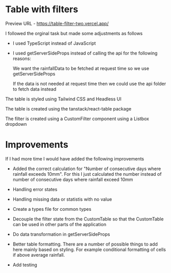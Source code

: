 # Table with filters

Preview URL - https://table-filter-two.vercel.app/

I followed the orginal task but made some adjustments as follows

-   I used TypeScript instead of JavaScript

-   I used getServerSideProps instead of calling the api for the following reasons:

    We want the rainfallData to be fetched at request time so we use getServerSideProps

    If the data is not needed at request time then we could use the api folder to fetch data instead

The table is styled using Tailwind CSS and Headless UI

The table is created using the tanstack/react-table package

The filter is created using a CustomFilter component using a Listbox dropdown

# Improvements

If I had more time I would have added the following improvements

-   Added the correct calculation for "Number of consecutive days where rainfall exceeds 10mm". For this I just calculated the number instead of number of consecutive days where rainfall exceed 10mm

-   Handling error states

-   Handling missing data or statistis with no value

-   Create a types file for common types

-   Decouple the filter state from the CustomTable so that the CustomTable can be used in other parts of the application

-   Do data transformation in getServerSideProps

-   Better table formatting. There are a number of possible things to add here mainly based on styling. For example conditional formatting of cells if above average rainfall.

-   Add testing
